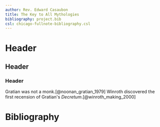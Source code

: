 ```yaml
---
author: Rev. Edward Casaubon
title: The Key to All Mythologies
bibliography: project.bib
csl: chicago-fullnote-bibliography.csl
---
```

# Header
## Header
### Header

Gratian was not a monk.[@noonan_gratian_1979]
Winroth discovered the first recension of Gratian's _Decretum_.[@winroth_making_2000]

# Bibliography

